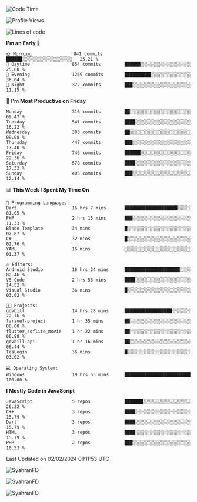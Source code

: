 <!--START_SECTION:waka-->
![Code Time](http://img.shields.io/badge/Code%20Time-207%20hrs%2018%20mins-blue)

![Profile Views](http://img.shields.io/badge/Profile%20Views-1-blue)

![Lines of code](https://img.shields.io/badge/From%20Hello%20World%20I%27ve%20Written-965.5%20thousand%20lines%20of%20code-blue)

**I'm an Early 🐤** 

```text
🌞 Morning                841 commits         ██████░░░░░░░░░░░░░░░░░░░   25.21 % 
🌆 Daytime                854 commits         ██████░░░░░░░░░░░░░░░░░░░   25.60 % 
🌃 Evening                1269 commits        ██████████░░░░░░░░░░░░░░░   38.04 % 
🌙 Night                  372 commits         ███░░░░░░░░░░░░░░░░░░░░░░   11.15 % 
```
📅 **I'm Most Productive on Friday** 

```text
Monday                   316 commits         ██░░░░░░░░░░░░░░░░░░░░░░░   09.47 % 
Tuesday                  541 commits         ████░░░░░░░░░░░░░░░░░░░░░   16.22 % 
Wednesday                303 commits         ██░░░░░░░░░░░░░░░░░░░░░░░   09.08 % 
Thursday                 447 commits         ███░░░░░░░░░░░░░░░░░░░░░░   13.40 % 
Friday                   746 commits         ██████░░░░░░░░░░░░░░░░░░░   22.36 % 
Saturday                 578 commits         ████░░░░░░░░░░░░░░░░░░░░░   17.33 % 
Sunday                   405 commits         ███░░░░░░░░░░░░░░░░░░░░░░   12.14 % 
```


📊 **This Week I Spent My Time On** 

```text
💬 Programming Languages: 
Dart                     16 hrs 7 mins       ████████████████████░░░░░   81.05 % 
PHP                      2 hrs 15 mins       ███░░░░░░░░░░░░░░░░░░░░░░   11.33 % 
Blade Template           34 mins             █░░░░░░░░░░░░░░░░░░░░░░░░   02.87 % 
C#                       32 mins             █░░░░░░░░░░░░░░░░░░░░░░░░   02.76 % 
YAML                     16 mins             ░░░░░░░░░░░░░░░░░░░░░░░░░   01.37 % 

🔥 Editors: 
Android Studio           16 hrs 24 mins      █████████████████████░░░░   82.46 % 
VS Code                  2 hrs 53 mins       ████░░░░░░░░░░░░░░░░░░░░░   14.52 % 
Visual Studio            36 mins             █░░░░░░░░░░░░░░░░░░░░░░░░   03.02 % 

🐱‍💻 Projects: 
govbill                  14 hrs 28 mins      ██████████████████░░░░░░░   72.76 % 
laravel-project          1 hr 35 mins        ██░░░░░░░░░░░░░░░░░░░░░░░   08.00 % 
flutter_sqflite_movie    1 hr 22 mins        ██░░░░░░░░░░░░░░░░░░░░░░░   06.88 % 
govbill_api              1 hr 16 mins        ██░░░░░░░░░░░░░░░░░░░░░░░   06.44 % 
TesLogin                 36 mins             █░░░░░░░░░░░░░░░░░░░░░░░░   03.02 % 

💻 Operating System: 
Windows                  19 hrs 53 mins      █████████████████████████   100.00 % 
```

**I Mostly Code in JavaScript** 

```text
JavaScript               5 repos             ███████░░░░░░░░░░░░░░░░░░   26.32 % 
C++                      3 repos             ████░░░░░░░░░░░░░░░░░░░░░   15.79 % 
Dart                     3 repos             ████░░░░░░░░░░░░░░░░░░░░░   15.79 % 
HTML                     3 repos             ████░░░░░░░░░░░░░░░░░░░░░   15.79 % 
PHP                      2 repos             ███░░░░░░░░░░░░░░░░░░░░░░   10.53 % 
```




 Last Updated on 02/02/2024 01:11:53 UTC
<!--END_SECTION:waka-->

<p align="left">
  <img src="https://github-readme-stats.vercel.app/api/top-langs?username=SyahranFD&layout=donut&hide=C%2B%2B,CMake,css&show_icons=true&locale=en&&theme=blueberry" alt="SyahranFD" />
</p>

<p align="left">
  <img src="https://github-readme-stats.vercel.app/api?username=SyahranFD&show_icons=true&locale=en&theme=blueberry" alt="SyahranFD" />
</p>

<p align="left">
  <img src="https://streak-stats.demolab.com/?user=SyahranFD&theme=blueberry" alt="SyahranFD"/>
</p>
